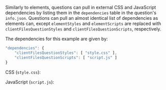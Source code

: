 Similarly to elements, questions can pull in external CSS and JavaScript dependencies by listing them in the `dependencies` table in the question's `info.json`. Questions can pull an almost identical list of dependencies as elements can, except `elementStyles` and `elementScripts` are replaced with `clientFilesQuestionStyles` and `clientFilesQuestionScripts`, respectively.

The dependencies for this example are given by:

```js
"dependencies": {
    "clientFilesQuestionStyles": [ "style.css" ],
    "clientFilesQuestionScripts": [ "script.js" ]
}
```

CSS (`style.css`):
<pl-code source-file-name="clientFilesQuestion/style.css" language="css"></pl-code>

JavaScript (`script.js`):
<pl-code source-file-name="clientFilesQuestion/script.js" language="js"></pl-code>

<span id="demo-span"></span>
